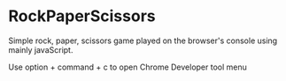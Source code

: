 # RockPaperScissors
Simple rock, paper, scissors game played on the browser's console using mainly javaScript.


Use option + command + c to open Chrome Developer tool menu